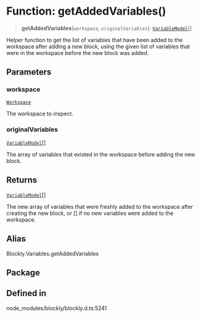 # Function: getAddedVariables()

> **getAddedVariables**(`workspace`, `originalVariables`): [`VariableModel`](../../classes/VariableModel.md)[]

Helper function to get the list of variables that have been added to the
workspace after adding a new block, using the given list of variables that
were in the workspace before the new block was added.

## Parameters

### workspace

[`Workspace`](../../classes/Workspace.md)

The workspace to inspect.

### originalVariables

[`VariableModel`](../../classes/VariableModel.md)[]

The array of
variables that existed in the workspace before adding the new block.

## Returns

[`VariableModel`](../../classes/VariableModel.md)[]

The new array of variables that
were freshly added to the workspace after creating the new block,
or [] if no new variables were added to the workspace.

## Alias

Blockly.Variables.getAddedVariables

## Package

## Defined in

node_modules/blockly/blockly.d.ts:5241
